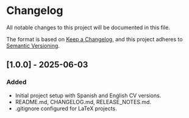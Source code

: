 # Changelog

All notable changes to this project will be documented in this file.

The format is based on [Keep a Changelog](https://keepachangelog.com/en/1.0.0/),
and this project adheres to [Semantic Versioning](https://semver.org/spec/v2.0.0.html).

## [1.0.0] - 2025-06-03

### Added

- Initial project setup with Spanish and English CV versions.
- README.md, CHANGELOG.md, RELEASE_NOTES.md.
- .gitignore configured for LaTeX projects.

